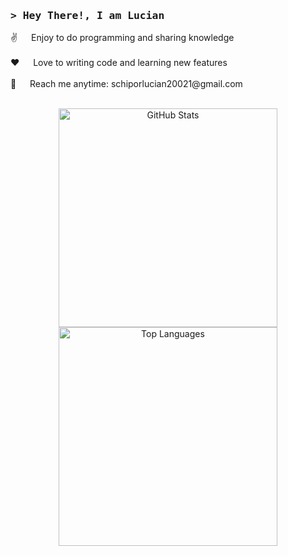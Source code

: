<!-- Intro  -->
<h3 align="left">
        <samp>&gt; Hey There!, I am
                <b><a target="_blank">Lucian</a></b>
        </samp>
</h3>
<p align="left">
 <a href="https://www.linkedin.com/in/lucian-schipor-289765224/" target="_blank">
 </a>
<!-- About Section -->
<div align="left">
        <p>
         ✌️ &emsp; Enjoy to do programming and sharing knowledge <br/><br/>
         ❤️ &emsp; Love to writing code and learning new features<br/><br/>
         📧 &emsp; Reach me anytime: schiporlucian20021@gmail.com<br/><br/>
        </p>
</div>

<div align="center">
    <img src="https://github-readme-stats.vercel.app/api?username=LucianSchipor&theme=default&show_icons=true&hide_rank=true" style="width: 350px;" alt="GitHub Stats"/>
    <br/>
    <img src="https://github-readme-stats.vercel.app/api/top-langs/?username=LucianSchipor&theme=default&layout=donut-vertical" style="width: 350px;" alt="Top Languages"/>
</div>



